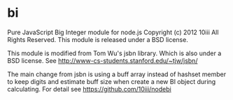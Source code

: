 bi
==
Pure JavaScript Big Integer module for node.js
Copyright (c)  2012  10iii
All Rights Reserved.
This module is released under a BSD license.

This module is modified from Tom Wu's jsbn library. Which is also under a BSD license.
See <http://www-cs-students.stanford.edu/~tjw/jsbn/>

The main change from jsbn is using a buff array instead of hashset member to keep digits
and estimate buff size when create a new BI object during calculating.
For detail see <https://github.com/10iii/nodebi>

